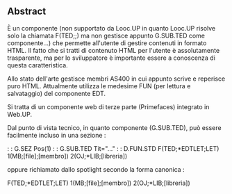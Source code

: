 ## Abstract

È un componente (non supportato da Looc.UP in quanto Looc.UP risolve solo la chiamata F(TED;;) ma non gestisce appunto G.SUB.TED come componente...) che permette all'utente di gestire contenuti in formato HTML. Il fatto che si tratti di contenuto HTML per l'utente è assolutamente trasparente, ma per lo sviluppatore è importante essere a conoscenza di questa caratteristica.

Allo stato dell'arte gestisce membri AS400 in cui appunto scrive e reperisce puro HTML.
Attualmente utilizza le medesime FUN (per lettura e salvataggio) del componente EDT.

Si tratta di un componente web di terze parte (Primefaces) integrato in Web.UP.

Dal punto di vista tecnico, in quanto componente (G.SUB.TED), può essere facilmente incluso in una sezione : 

  :  : G.SEZ Pos(1)
  :  : G.SUB.TED Tit="..."
  :  : D.FUN.STD F(TED;*EDTLET;LET) 1(MB;[file];[membro]) 2(OJ;*LIB;[libreria])

oppure richiamato dallo spotlight secondo la forma canonica : 

 F(TED;*EDTLET;LET) 1(MB;[file];[membro]) 2(OJ;*LIB;[libreria])

